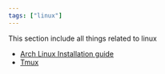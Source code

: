```yaml
---
tags: ["linux"]
---
```


This section include all things related to linux

- [Arch Linux Installation guide](Arch%20Linux%20Installation%20guide.md)
- [Tmux](Tmux.md) 